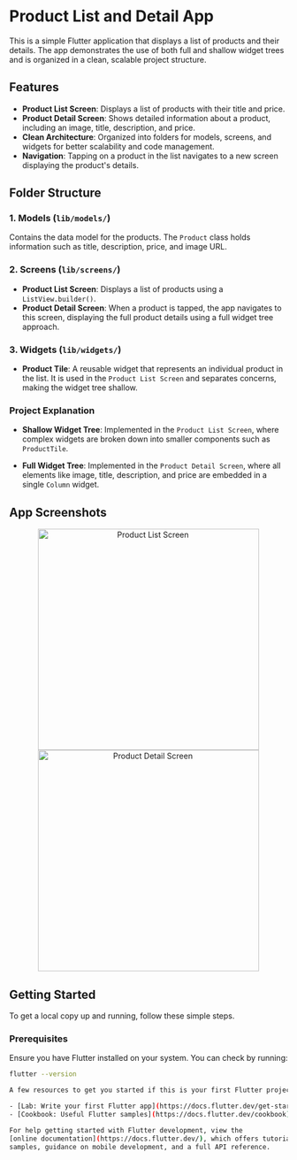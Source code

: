 # Product List and Detail App

This is a simple Flutter application that displays a list of products and their details. The app demonstrates the use of both full and shallow widget trees and is organized in a clean, scalable project structure. 

## Features

- **Product List Screen**: Displays a list of products with their title and price.
- **Product Detail Screen**: Shows detailed information about a product, including an image, title, description, and price.
- **Clean Architecture**: Organized into folders for models, screens, and widgets for better scalability and code management.
- **Navigation**: Tapping on a product in the list navigates to a new screen displaying the product's details.

## Folder Structure


### 1. **Models** (`lib/models/`)
Contains the data model for the products. The `Product` class holds information such as title, description, price, and image URL.

### 2. **Screens** (`lib/screens/`)
- **Product List Screen**: Displays a list of products using a `ListView.builder()`.
- **Product Detail Screen**: When a product is tapped, the app navigates to this screen, displaying the full product details using a full widget tree approach.

### 3. **Widgets** (`lib/widgets/`)
- **Product Tile**: A reusable widget that represents an individual product in the list. It is used in the `Product List Screen` and separates concerns, making the widget tree shallow.

### Project Explanation

- **Shallow Widget Tree**: Implemented in the `Product List Screen`, where complex widgets are broken down into smaller components such as `ProductTile`.

- **Full Widget Tree**: Implemented in the `Product Detail Screen`, where all elements like image, title, description, and price are embedded in a single `Column` widget.
## App Screenshots


<p align="center">
  <img src="https://github.com/user-attachments/assets/da5231cf-f736-437d-83c3-6550e6db4bfd" alt="Product List Screen" width="400"/>
  <img src="https://github.com/user-attachments/assets/fa2a7980-120e-4117-bdea-a077733e0e1d" alt="Product Detail Screen" width="400"/>
</p>

## Getting Started



To get a local copy up and running, follow these simple steps.

### Prerequisites

Ensure you have Flutter installed on your system. You can check by running:

```bash
flutter --version

A few resources to get you started if this is your first Flutter project:

- [Lab: Write your first Flutter app](https://docs.flutter.dev/get-started/codelab)
- [Cookbook: Useful Flutter samples](https://docs.flutter.dev/cookbook)

For help getting started with Flutter development, view the
[online documentation](https://docs.flutter.dev/), which offers tutorials,
samples, guidance on mobile development, and a full API reference.
